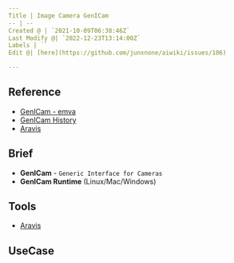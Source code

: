 ```yaml
---
Title | Image Camera GenICam
-- | --
Created @ | `2021-10-09T06:38:46Z`
Last Modify @| `2022-12-23T13:14:00Z`
Labels | ``
Edit @| [here](https://github.com/junxnone/aiwiki/issues/106)

---
```

## Reference
- [GenICam - emva](https://www.emva.org/standards-technology/genicam/introduction-new/)
- [GenICam History](https://www.emva.org/standards-technology/genicam/genicam-history/)
- [Aravis](https://github.com/AravisProject/aravis)

## Brief
- **GenICam** - `Generic Interface for Cameras`
- **GenICam Runtime** (Linux/Mac/Windows)

## Tools
- [Aravis](/Aravis)

## UseCase

